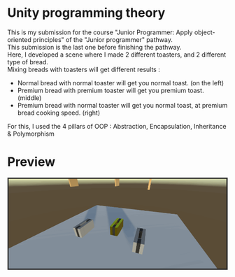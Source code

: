 # Unity programming theory

This is my submission for the course "Junior Programmer: Apply object-oriented principles" of the "Junior programmer" pathway.  
This submission is the last one before finishing the pathway.  
Here, I developed a scene where I made 2 different toasters, and 2 different type of bread.  
Mixing breads with toasters will get different results :  
- Normal bread with normal toaster will get you normal toast. (on the left)
- Premium bread with premium toaster will get you premium toast. (middle)
- Premium bread with normal toaster will get you normal toast, at premium bread cooking speed. (right)  

For this, I used the 4 pillars of OOP : Abstraction, Encapsulation, Inheritance & Polymorphism

# Preview

![](https://github.com/maxence-vanhaezebroeke/Unity-programming-theory/blob/main/unity-programming-theory-demo.gif)
